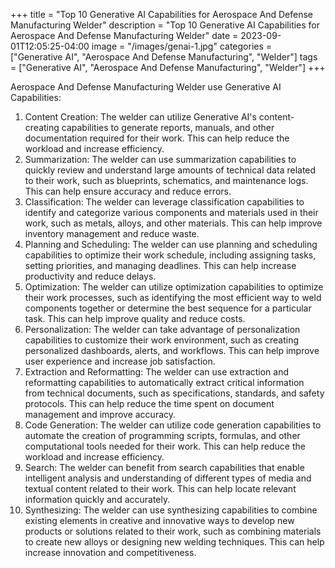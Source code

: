 +++
title = "Top 10 Generative AI Capabilities for Aerospace And Defense Manufacturing Welder"
description = "Top 10 Generative AI Capabilities for Aerospace And Defense Manufacturing Welder"
date = 2023-09-01T12:05:25-04:00
image = "/images/genai-1.jpg"
categories = ["Generative AI", "Aerospace And Defense Manufacturing", "Welder"]
tags = ["Generative AI", "Aerospace And Defense Manufacturing", "Welder"]
+++

Aerospace And Defense Manufacturing Welder use Generative AI Capabilities:

1. Content Creation: The welder can utilize Generative AI's content-creating capabilities to generate reports, manuals, and other documentation required for their work. This can help reduce the workload and increase efficiency.
2. Summarization: The welder can use summarization capabilities to quickly review and understand large amounts of technical data related to their work, such as blueprints, schematics, and maintenance logs. This can help ensure accuracy and reduce errors.
3. Classification: The welder can leverage classification capabilities to identify and categorize various components and materials used in their work, such as metals, alloys, and other materials. This can help improve inventory management and reduce waste.
4. Planning and Scheduling: The welder can use planning and scheduling capabilities to optimize their work schedule, including assigning tasks, setting priorities, and managing deadlines. This can help increase productivity and reduce delays.
5. Optimization: The welder can utilize optimization capabilities to optimize their work processes, such as identifying the most efficient way to weld components together or determine the best sequence for a particular task. This can help improve quality and reduce costs.
6. Personalization: The welder can take advantage of personalization capabilities to customize their work environment, such as creating personalized dashboards, alerts, and workflows. This can help improve user experience and increase job satisfaction.
7. Extraction and Reformatting: The welder can use extraction and reformatting capabilities to automatically extract critical information from technical documents, such as specifications, standards, and safety protocols. This can help reduce the time spent on document management and improve accuracy.
8. Code Generation: The welder can utilize code generation capabilities to automate the creation of programming scripts, formulas, and other computational tools needed for their work. This can help reduce the workload and increase efficiency.
9. Search: The welder can benefit from search capabilities that enable intelligent analysis and understanding of different types of media and textual content related to their work. This can help locate relevant information quickly and accurately.
10. Synthesizing: The welder can use synthesizing capabilities to combine existing elements in creative and innovative ways to develop new products or solutions related to their work, such as combining materials to create new alloys or designing new welding techniques. This can help increase innovation and competitiveness.